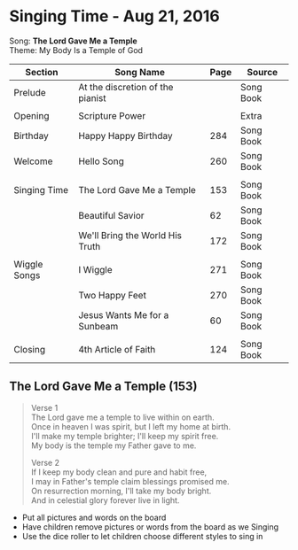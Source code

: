 Singing Time - Aug 21, 2016
===========================

Song: **The Lord Gave Me a Temple**  
Theme: My Body Is a Temple of God

| Section      | Song Name                        | Page | Source    |
|--------------|----------------------------------|------|-----------|
| Prelude      | At the discretion of the pianist |      | Song Book |
|              |                                  |      |           |
| Opening      | Scripture Power                  |      | Extra     |
| Birthday     | Happy Happy Birthday             | 284  | Song Book |
| Welcome      | Hello Song                       | 260  | Song Book |
|              |                                  |      |           |
| Singing Time | The Lord Gave Me a Temple        | 153  | Song Book |
|              | Beautiful Savior                 | 62   | Song Book |
|              | We'll Bring the World His Truth  | 172  | Song Book |
|              |                                  |      |           |
| Wiggle Songs | I Wiggle                         | 271  | Song Book |
|              | Two Happy Feet                   | 270  | Song Book |
|              | Jesus Wants Me for a Sunbeam     | 60   | Song Book |
|              |                                  |      |           |
| Closing      | 4th Article of Faith             | 124  | Song Book |

The Lord Gave Me a Temple (153)
-------------------------------

> Verse 1  
> The Lord gave me a temple to live within on earth.  
> Once in heaven I was spirit, but I left my home at birth.  
> I'll make my temple brighter; I'll keep my spirit free.  
> My body is the temple my Father gave to me.
>
> Verse 2  
> If I keep my body clean and pure and habit free,  
> I may in Father's temple claim blessings promised me.  
> On resurrection morning, I'll take my body bright.  
> And in celestial glory forever live in light.

* Put all pictures and words on the board
* Have children remove pictures or words from the board as we Singing
* Use the dice roller to let children choose different styles to sing in

